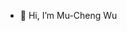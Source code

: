 - 👋 Hi, I’m Mu-Cheng Wu


<!---
wumu888/wumu888 is a ✨ special ✨ repository because its `README.md` (this file) appears on your GitHub profile.
You can click the Preview link to take a look at your changes.
--->
